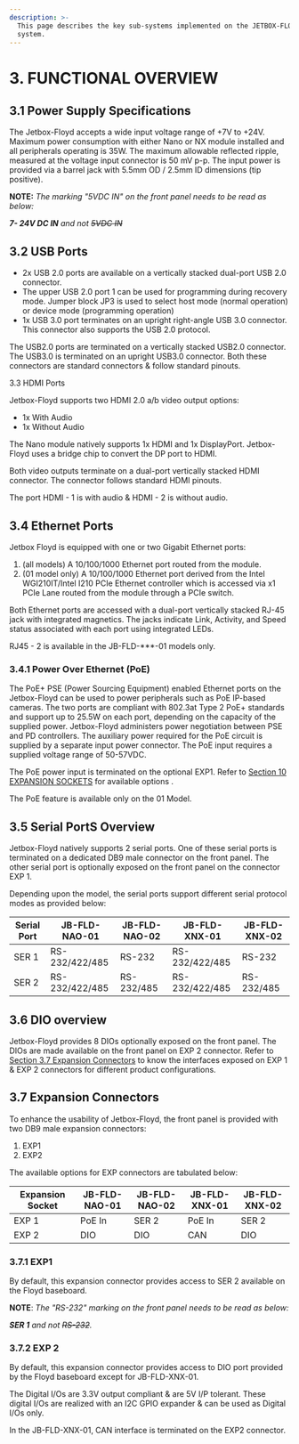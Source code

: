 ```yaml
---
description: >-
  This page describes the key sub-systems implemented on the JETBOX-FLOYD
  system.
---
```


# 3. FUNCTIONAL OVERVIEW

## 3.1 Power Supply Specifications

The Jetbox-Floyd accepts a wide input voltage range of +7V to +24V. Maximum power consumption with either Nano or NX module installed and all peripherals operating is 35W. The maximum allowable reflected ripple, measured at the voltage input connector is 50 mV p-p. The input power is provided via a barrel jack with 5.5mm OD / 2.5mm ID dimensions (tip positive).

**NOTE:** _The marking "5VDC IN" on the front panel needs to be read as below:_

&#x20;_**7- 24V DC IN** and not&#x20;_~~_5VDC IN_~~

## 3.2 USB Ports

* 2x USB 2.0 ports are available on a vertically stacked dual-port USB 2.0 connector.
* The upper USB 2.0 port 1 can be used for programming during recovery mode. Jumper block JP3 is used to select host mode (normal operation) or device mode (programming operation)
* 1x USB 3.0 port terminates on an upright right-angle USB 3.0 connector. This connector also supports the USB 2.0 protocol.

The USB2.0 ports are terminated on a vertically stacked USB2.0 connector. The USB3.0 is terminated on an upright USB3.0 connector. Both these connectors are standard connectors & follow standard pinouts.

3.3 HDMI Ports


Jetbox-Floyd supports two HDMI 2.0 a/b video output options:

* 1x With Audio
* 1x Without Audio

The Nano module natively supports 1x HDMI and 1x DisplayPort. Jetbox-Floyd uses a bridge chip to convert the DP port to HDMI.

Both video outputs terminate on a dual-port vertically stacked HDMI connector. The connector follows standard HDMI pinouts.

The port HDMI - 1 is with audio & HDMI - 2 is without audio.

## 3.4 Ethernet Ports

Jetbox Floyd is equipped with one or two Gigabit Ethernet ports:&#x20;

1. (all models) A 10/100/1000 Ethernet port routed from the module.
2. &#x20;(01 model only) A 10/100/1000 Ethernet port derived from the Intel WGI210IT/Intel I210 PCIe Ethernet controller which is accessed via x1 PCIe Lane routed from the module through a PCIe switch.

Both Ethernet ports are accessed with a dual-port vertically stacked RJ-45 jack with integrated magnetics. The jacks indicate Link, Activity, and Speed status associated with each port using integrated LEDs.

RJ45 - 2 is available in the JB-FLD-\*\*\*-01 models only.

### 3.4.1 Power Over Ethernet (PoE)

The PoE+ PSE (Power Sourcing Equipment) enabled Ethernet ports on the Jetbox-Floyd can be used to power peripherals such as PoE IP-based cameras. The two ports are compliant with 802.3at Type 2 PoE+ standards and support up to 25.5W on each port, depending on the capacity of the supplied power. Jetbox-Floyd administers power negotiation between PSE and PD controllers. The auxiliary power required for the PoE circuit is supplied by a separate input power connector. The PoE input requires a supplied voltage range of 50-57VDC.

The PoE power input is terminated on the optional EXP1. Refer to [Section 10 EXPANSION SOCKETS](10.-configuration-jumpers.md) for available options .

The PoE feature is available only on the 01 Model.

## 3.5 Serial PortS Overview

Jetbox-Floyd natively supports 2 serial ports. One of these serial ports is terminated on a dedicated DB9 male connector on the front panel. The other serial port is optionally exposed on the front panel on the connector EXP 1.

Depending upon the model, the serial ports support different serial protocol modes as provided below:

| Serial Port |  **JB-FLD-NAO-01** |  **JB-FLD-NAO-02** |  **JB-FLD-XNX-01** |  **JB-FLD-XNX-02** |
| ----------- | ------------------ | ------------------ | ------------------ | ------------------ |
| SER 1       | RS-232/422/485     | RS-232             | RS-232/422/485     | RS-232             |
| SER 2       | RS-232/422/485     | RS-232/485         | RS-232/422/485     | RS-232/485         |

## 3.6 DIO overview

Jetbox-Floyd provides 8 DIOs optionally exposed on the front panel. The DIOs are made available on the front panel on EXP 2 connector. Refer to [Section 3.7 Expansion Connectors](3.-jetbox-floyd-system.md#3-7-expansion-connectors) to know the interfaces exposed on EXP 1 & EXP 2 connectors for different product configurations.

## 3.7 Expansion Connectors

To enhance the usability of Jetbox-Floyd, the front panel is provided with two DB9 male expansion connectors:

1. EXP1
2. EXP2

The available options for EXP connectors are tabulated below:

| **Expansion Socket** | **JB-FLD-NAO-01** | **JB-FLD-NAO-02** | **JB-FLD-XNX-01** | **JB-FLD-XNX-02** |
| -------------------- | ----------------- | ----------------- | ----------------- | ----------------- |
| EXP 1                | PoE In            | SER 2             | PoE In            | SER 2             |
| EXP 2                | DIO               | DIO               | CAN               | DIO               |

### 3.7.1 EXP1

By default, this expansion connector provides access to SER 2 available on the Floyd baseboard.&#x20;

**NOTE**: _The "RS-232" marking on the front panel needs to be read as below:_&#x20;

_**SER 1** and not&#x20;_~~_RS-232_~~_._

### 3.7.2 EXP 2

By default, this expansion connector provides access to DIO port provided by the Floyd baseboard except for JB-FLD-XNX-01.&#x20;

The Digital I/Os are 3.3V output compliant & are 5V I/P tolerant. These digital I/Os are realized with an I2C GPIO expander & can be used as Digital I/Os only.

In the JB-FLD-XNX-01, CAN interface is terminated on the EXP2 connector.
